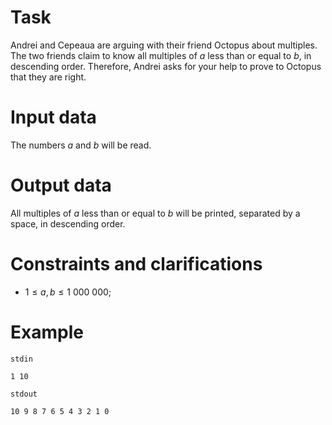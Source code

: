 
# Task

Andrei and Cepeaua are arguing with their friend Octopus about multiples. The two friends claim to know all multiples of $a$ less than or equal to $b$, in descending order. Therefore, Andrei asks for your help to prove to Octopus that they are right.

# Input data

The numbers $a$ and $b$ will be read.

# Output data

All multiples of $a$ less than or equal to $b$ will be printed, separated by a space, in descending order.

# Constraints and clarifications

* $1 \leq a, b \leq 1 \ 000 \ 000$;

# Example

`stdin`
```
1 10
```

`stdout`
```
10 9 8 7 6 5 4 3 2 1 0 
```
